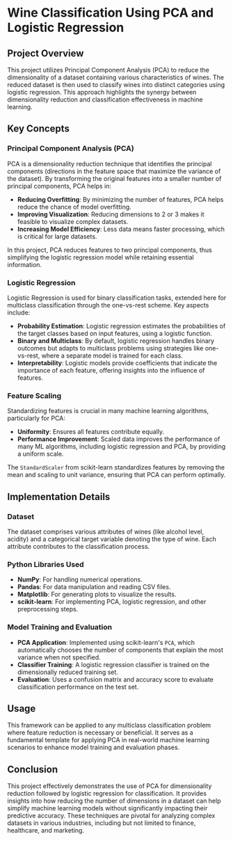# Wine Classification Using PCA and Logistic Regression

## Project Overview

This project utilizes Principal Component Analysis (PCA) to reduce the dimensionality of a dataset containing various characteristics of wines. The reduced dataset is then used to classify wines into distinct categories using logistic regression. This approach highlights the synergy between dimensionality reduction and classification effectiveness in machine learning.

## Key Concepts

### Principal Component Analysis (PCA)

PCA is a dimensionality reduction technique that identifies the principal components (directions in the feature space that maximize the variance of the dataset). By transforming the original features into a smaller number of principal components, PCA helps in:

- **Reducing Overfitting**: By minimizing the number of features, PCA helps reduce the chance of model overfitting.
- **Improving Visualization**: Reducing dimensions to 2 or 3 makes it feasible to visualize complex datasets.
- **Increasing Model Efficiency**: Less data means faster processing, which is critical for large datasets.

In this project, PCA reduces features to two principal components, thus simplifying the logistic regression model while retaining essential information.

### Logistic Regression

Logistic Regression is used for binary classification tasks, extended here for multiclass classification through the one-vs-rest scheme. Key aspects include:

- **Probability Estimation**: Logistic regression estimates the probabilities of the target classes based on input features, using a logistic function.
- **Binary and Multiclass**: By default, logistic regression handles binary outcomes but adapts to multiclass problems using strategies like one-vs-rest, where a separate model is trained for each class.
- **Interpretability**: Logistic models provide coefficients that indicate the importance of each feature, offering insights into the influence of features.

### Feature Scaling

Standardizing features is crucial in many machine learning algorithms, particularly for PCA:

- **Uniformity**: Ensures all features contribute equally.
- **Performance Improvement**: Scaled data improves the performance of many ML algorithms, including logistic regression and PCA, by providing a uniform scale.

The `StandardScaler` from scikit-learn standardizes features by removing the mean and scaling to unit variance, ensuring that PCA can perform optimally.

## Implementation Details

### Dataset

The dataset comprises various attributes of wines (like alcohol level, acidity) and a categorical target variable denoting the type of wine. Each attribute contributes to the classification process.

### Python Libraries Used

- **NumPy**: For handling numerical operations.
- **Pandas**: For data manipulation and reading CSV files.
- **Matplotlib**: For generating plots to visualize the results.
- **scikit-learn**: For implementing PCA, logistic regression, and other preprocessing steps.

### Model Training and Evaluation

- **PCA Application**: Implemented using scikit-learn's `PCA`, which automatically chooses the number of components that explain the most variance when not specified.
- **Classifier Training**: A logistic regression classifier is trained on the dimensionally reduced training set.
- **Evaluation**: Uses a confusion matrix and accuracy score to evaluate classification performance on the test set.

## Usage

This framework can be applied to any multiclass classification problem where feature reduction is necessary or beneficial. It serves as a fundamental template for applying PCA in real-world machine learning scenarios to enhance model training and evaluation phases.

## Conclusion

This project effectively demonstrates the use of PCA for dimensionality reduction followed by logistic regression for classification. It provides insights into how reducing the number of dimensions in a dataset can help simplify machine learning models without significantly impacting their predictive accuracy. These techniques are pivotal for analyzing complex datasets in various industries, including but not limited to finance, healthcare, and marketing.
